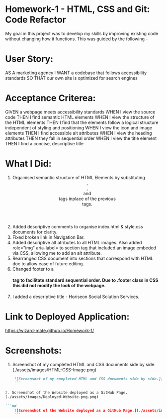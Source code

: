 # Homework-1 - HTML, CSS and Git: Code Refactor

My goal in this project was to develop my skills by improving existing code without changing how it functions. This was guided by the following - 

# User Story:

AS A marketing agency
I WANT a codebase that follows accessibility standards
SO THAT our own site is optimized for search engines

# Acceptance Criterea:

GIVEN a webpage meets accessibility standards
WHEN I view the source code
THEN I find semantic HTML elements
WHEN I view the structure of the HTML elements
THEN I find that the elements follow a logical structure independent of styling and positioning
WHEN I view the icon and image elements
THEN I find accessible alt attributes
WHEN I view the heading attributes
THEN they fall in sequential order
WHEN I view the title element
THEN I find a concise, descriptive title

# What I Did:

1. Orgainised semantic structure of HTML Elements by substituting <header>, <section>, <article> and <footer> tags inplace of the previous <div> tags.
2.  Added descriptive comments to organise index.html & style.css documents for clarity.
3. Fixed broken link in Navigation Bar.
4. Added descriptive alt atributes to all HTML images. Also added role="img" aria-label= to section tag that included an image embeded via CSS, allowing me to add an alt attribute.
5. Rearranged CSS document into sections that correspond with HTML doc to allow ease of future editing.
6. Changed footer to a <h4> tag to facilitate standard sequential order. Due to .footer class in CSS this did not modify the look of the webpage.
7. I added a descriptive title - Horiseon Social Solution Services.

# Link to Deployed Application:

https://wizard-mate.github.io/Homework-1/

# Screenshots:

1. Screenshot of my completed HTML and CSS documents side by side.
(./assets/images/HTML-CSS-Image.png)

```md
    ![Screenshot of my completed HTML and CSS documents side by side.](./assets/images/HTML-CSS-Image.png)
    ```

2. Screenshot of the Website deployed as a GitHub Page.
(./assets/images/Deployed-Website.png.png)

```md
    ![Screenshot of the Website deployed as a GitHub Page.](./assets/images/Deployed-Website.png)
    ```


